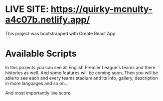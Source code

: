 # LIVE SITE: https://quirky-mcnulty-a4c07b.netlify.app/

This project was bootstrapped with Create React App.

# Available Scripts

In this projects you can see all English Premier League's teams and there histories as well.
And some features will be coming soon. Then you will be able to see each and every teams stadium and its info, gallery, description in more languages and so on..

And most importantly live score.

